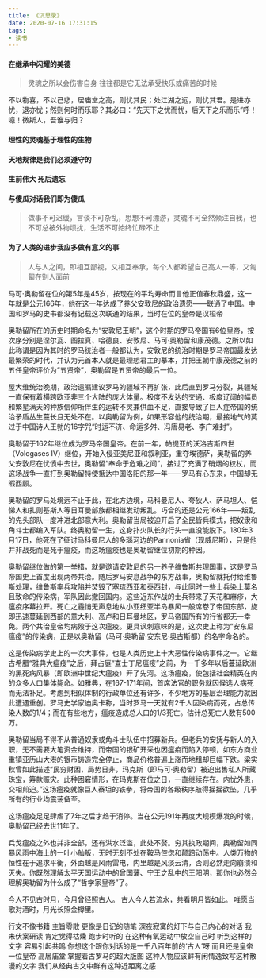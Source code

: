 ```yaml
---
title: 《沉思录》
date: 2020-07-16 17:31:15
tags:
- 读书
---
```

#### 在继承中闪耀的美德

> 灵魂之所以会伤害自身 往往都是它无法承受快乐或痛苦的时候

不以物喜，不以己悲，居庙堂之高，则忧其民；处江湖之远，则忧其君。是进亦忧，退亦忧；然则何时而乐耶？其必曰：“先天下之忧而忧，后天下之乐而乐”呼！噫！微斯人，吾谁与归？
#### 理性的灵魂基于理性的生物

#### 天地规律是我们必须遵守的

#### 生前伟大 死后遗忘

#### 与傻瓜对话我们即为傻瓜
> 做事不可迟缓，言谈不可杂乱，思想不可漂游，灵魂不可全然倾注自我，也不可总被外物烦扰，生活不可始终忙碌不止

#### 为了人类的进步我应多做有意义的事
> 人与人之间，即相互鄙视，又相互奉承，每个人都希望自己高人一等，又匍匐在别人面前


马可·奥勒留在位的第5年是45岁，按现在的平均寿命而言他正值春秋鼎盛，这一年就是公元166年，他在这一年达成了养父安敦尼的政治遗愿——联通了中国。中国和罗马的史书都没有记载这次联通的结果，当时在位的皇帝是汉桓帝


奥勒留所在的历史时期命名为“安敦尼王朝”，这个时期的罗马帝国有6位皇帝，按次序分别是涅尔瓦、图拉真、哈德良、安敦尼、马可·奥勒留和康茂德。之所以如此称谓是因为其时的罗马统治者一般都认为，安敦尼的统治时期是罗马帝国最发达最繁荣的时代，并认为元首本人就是最理想君主的摹本，并把王朝中康茂德之前的五任皇帝评价为“五贤帝”，奥勒留是五贤帝的最后一位。

屋大维统治晚期，政治遗嘱建议罗马的疆域不再扩张，此后直到罗马分裂，其疆域一直保有着横跨欧亚非三个大陆的庞大体量。极度不发达的交通、极度辽阔的幅员和繁星满天的种族信仰所伴生的运转不灵兼供血不足，直接导致了巨人症帝国的统治矛盾丛生蔓长且无处不在。以奥勒留为例，如果形容他的统治期，最接地气的莫过于中国诗人王勃的16字咒“时运不济、命运多舛、冯唐易老、李广难封”。

奥勒留于162年继位成为罗马帝国皇帝。在前一年，帕提亚的沃洛吉斯四世（Vologases IV）继位，开始入侵亚美尼亚和叙利亚，重夺埃德萨，奥勒留的养父安敦尼在忧愤中去世，奥勒留“奉命于危难之间”，接过了充满了硝烟的权杖，而这场战争一直打到奥勒留特使抵达中国洛阳的那一年——罗马有心东来，中国却无暇西顾。

奥勒留的罗马处境远不止于此，在北方边境，马科曼尼人、夸狄人、萨马坦人、恺悌人和扎则基斯人等日耳曼部族都相继发动叛乱。巧合的还是公元166年——叛乱的先头部队一度冲进北部意大利。奥勒留当局被迫开启了全民皆兵模式，把奴隶和角斗士都编入军队。终奥勒留一生，这身扑火队长的行头一直没能脱下。180年3月17日，他死在了征讨马科曼尼人的多瑙河边的Pannonia省（现威尼斯），只是他并非战死而是死于瘟疫，而这场瘟疫也是奥勒留继位初期的种因。

奥勒留继位做的第一举措，就是邀请安敦尼的另一养子维鲁斯共理国事，这是罗马帝国史上首度出现两帝共治。随后罗马安息战争的东方战事，奥勒留就托付给维鲁斯处理，维鲁斯率兵攻陷并焚毁了塞琉西亚和泰西封，与此同时一些士兵染上莫名且致命的传染病，军队因此撤回国内。这些近东作战的士兵带来了天花和麻疹，大瘟疫序幕拉开。死亡之霾悄无声息地从小亚细亚半岛暴风一般席卷了帝国东部，旋即迅速蔓延到西部的意大利、高卢和日耳曼地区，罗马帝国所有的行省都无一幸免。两个共治皇帝均病殁于这次瘟疫。更具讽刺意味的是，这次史上称为“安东尼瘟疫”的传染病，正是以奥勒留（马可·奥勒留·安东尼·奥古斯都）的名字命名的。

这是传染病学史上的一次大事件，也是人类历史上十大恶性传染病事件之一。它继古希腊“雅典大瘟疫”之后，拜占庭“查士丁尼瘟疫”之前，为一千多年以后蔓延欧洲的黑死病风暴（即欧洲中世纪大瘟疫）开了先河。这场瘟疫，使包括社会精英在内的众多人口集体毙命。如雅典，在167-171年间，首席法官的职务就因候选人病死而无法补足。考虑到相似体制的行政单位还有许多，不少地方的基层治理能力就因此遭遇重创。罗马史学家迪奥卡称，当时罗马一天就有2千人因染病而死，占总传染人数的1/4；而在有些地方，瘟疫造成总人口的1/3死亡。估计总死亡人数有500万。

奥勒留当局不得不从普通奴隶或角斗士队伍中招募新兵。但老兵的安抚与新人的入职，无不需要大笔资金维持，而帝国的银矿开采也因瘟疫而陷入停顿，如东方商业重镇亚历山大港的银币铸造完全停止，商品价格普遍上涨而地租却巨幅下跌。梁实秋曾如此描述“民穷财困，局势日非，玛克斯（即马可·奥勒留）被迫出售私人所藏珠宝，筹款赈灾。此种困窘情形，在玛克斯在位之日，一直继续存在。内忧外患，交相煎迫。”这场瘟疫就像巨人泰坦的铁拳，将帝国的各级秩序敲得摇摇欲坠，几乎所有的行业均震荡备至。

这场瘟疫足足肆虐了7年之后才趋于消停。当在公元191年再度大规模爆发的时候，奥勒留已经去世11年了。

兵戈瘟疫之外也并非全部，还有洪水泛滥，此处不赘。穷其执政期间，奥勒留如同暴风雨中海上的一叶小舢舨，无时无刻不处在鞍马倥偬和颠踣动荡中。人类万物的恒性在于追求平衡，外面越是风雨雷电，内里越是风淡云清，否则必然走向崩溃和灭失。你既然理解太平天国运动中的曾国藩、宁王之乱中的王阳明，那你也必然会理解奥勒留为什么成了“哲学家皇帝”了。

今人不见古时月，今月曾经照古人。
古人今人若流水，共看明月皆如此。
唯愿当歌对酒时，月光长照金樽里。

行文不像书籍 主旨零散 更像是日记的随笔 深夜寂寞的灯下与自己内心的对话 
我未伏案研读 肯定觉得枯燥 跑步时听的 在这种有氧运动中放空自己时 听到这样的文字 容易引起共鸣
你想这个跟你对话的是一千八百年前的‘古人’呀 而且还是皇帝 一位皇帝 高居庙堂 掌握着古罗马的超大版图 这种人物应该鲜有闲情逸致写这种散漫的文字
我们从经典古文中鲜有这种近距离之感
